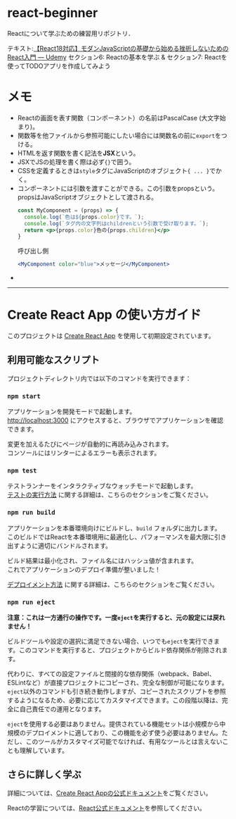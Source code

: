 # react-beginner
Reactについて学ぶための練習用リポジトリ．

テキスト:[【React18対応】モダンJavaScriptの基礎から始める挫折しないためのReact入門 ― Udemy](https://www.udemy.com/course/modern_javascipt_react_beginner/?couponCode=ACCAGE0923) セクション6: Reactの基本を学ぶ & セクション7: Reactを使ってTODOアプリを作成してみよう

# メモ
- Reactの画面を表す関数（コンポーネント）の名前はPascalCase (大文字始まり)。
- 関数等を他ファイルから参照可能にしたい場合には関数名の前に`export`をつける。
- HTMLを返す関数を書く記法を**JSX**という。
- JSXでJSの処理を書く際は必ず`{}`で囲う。
- CSSを定義するときは`style`タグにJavaScriptのオブジェクト`{ ... }`でかく。
- コンポーネントには引数を渡すことができる。この引数をpropsという。propsはJavaScriptオブジェクトとして渡される。
  ```jsx
  const MyComponent = (props) => {
    console.log(`色は${props.color}です。`);
    console.log(`タグ内の文字列はchildrenという引数で受け取ります。`);
    return <p>{props.color}色の{props.children}</p>
  }
  ```
  呼び出し側
  ```jsx
  <MyComponent color="blue">メッセージ</MyComponent>
  ```
- 


---

# Create React App の使い方ガイド

このプロジェクトは [Create React App](https://github.com/facebook/create-react-app) を使用して初期設定されています。

## 利用可能なスクリプト

プロジェクトディレクトリ内では以下のコマンドを実行できます：

### `npm start`

アプリケーションを開発モードで起動します。\
[http://localhost:3000](http://localhost:3000) にアクセスすると、ブラウザでアプリケーションを確認できます。

変更を加えるたびにページが自動的に再読み込みされます。\
コンソールにはリンターによるエラーも表示されます。

### `npm test`

テストランナーをインタラクティブなウォッチモードで起動します。\
[テストの実行方法](https://facebook.github.io/create-react-app/docs/running-tests) に関する詳細は、こちらのセクションをご覧ください。

### `npm run build`

アプリケーションを本番環境向けにビルドし、`build` フォルダに出力します。\
このビルドではReactを本番環境用に最適化し、パフォーマンスを最大限に引き出すように適切にバンドルされます。

ビルド結果は最小化され、ファイル名にはハッシュ値が含まれます。\
これでアプリケーションのデプロイ準備が整いました！

[デプロイメント方法](https://facebook.github.io/create-react-app/docs/deployment) に関する詳細は、こちらのセクションをご覧ください。

### `npm run eject`

**注意：これは一方通行の操作です。一度`eject`を実行すると、元の設定には戻れません！**

ビルドツールや設定の選択に満足できない場合、いつでも`eject`を実行できます。このコマンドを実行すると、プロジェクトからビルド依存関係が削除されます。

代わりに、すべての設定ファイルと間接的な依存関係（webpack、Babel、ESLintなど）が直接プロジェクトにコピーされ、完全な制御が可能になります。`eject`以外のコマンドも引き続き動作しますが、コピーされたスクリプトを参照するようになるため、必要に応じてカスタマイズできます。この段階以降は、完全に自己責任での運用となります。

`eject`を使用する必要はありません。提供されている機能セットは小規模から中規模のデプロイメントに適しており、この機能を必ず使う必要はありません。ただし、このツールがカスタマイズ可能でなければ、有用なツールとは言えないことも理解しています。

## さらに詳しく学ぶ

詳細については、[Create React Appの公式ドキュメント](https://facebook.github.io/create-react-app/docs/getting-started)をご覧ください。

Reactの学習については、[React公式ドキュメント](https://reactjs.org/)を参照してください。
